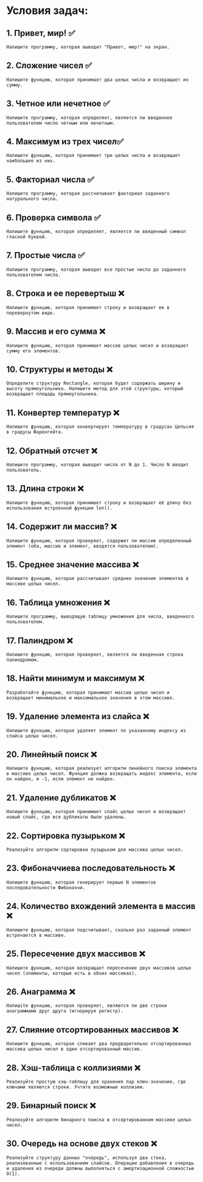 # Условия задач:

## 1. Привет, мир! ✅
    Напишите программу, которая выводит "Привет, мир!" на экран.

## 2. Сложение чисел ✅
    Напишите функцию, которая принимает два целых числа и возвращает их сумму.

## 3. Четное или нечетное ✅
    Напишите программу, которая определяет, является ли введенное пользователем число четным или нечетным.

## 4. Максимум из трех чисел✅
    Напишите функцию, которая принимает три целых числа и возвращает наибольшее из них.

## 5. Факториал числа ✅
    Напишите программу, которая рассчитывает факториал заданного натурального числа.

## 6. Проверка символа ✅
    Напишите функцию, которая определяет, является ли введенный символ гласной буквой.

## 7. Простые числа ✅
    Напишите программу, которая выводит все простые числа до заданного пользователем числа.

## 8. Строка и ее перевертыш ❌
    Напишите функцию, которая принимает строку и возвращает ее в перевернутом виде.

## 9. Массив и его сумма ❌
    Напишите функцию, которая принимает массив целых чисел и возвращает сумму его элементов.

## 10. Структуры и методы ❌
    Определите структуру Rectangle, которая будет содержать ширину и высоту прямоугольника. Напишите метод для этой структуры, который возвращает площадь прямоугольника.
    
## 11. Конвертер температур ❌
    Напишите функцию, которая конвертирует температуру в градусах Цельсия в градусы Фаренгейта.

## 12. Обратный отсчет ❌
    Напишите программу, которая выводит числа от N до 1. Число N вводит пользователь.

## 13. Длина строки ❌
    Напишите функцию, которая принимает строку и возвращает её длину без использования встроенной функции len().

## 14. Содержит ли массив? ❌
    Напишите функцию, которая проверяет, содержит ли массив определенный элемент (оба, массив и элемент, вводятся пользователем).

## 15. Среднее значение массива ❌
    Напишите функцию, которая рассчитывает среднее значение элементов в массиве целых чисел.

## 16. Таблица умножения ❌
    Напишите программу, выводящую таблицу умножения для числа, введенного пользователем.

## 17. Палиндром ❌
    Напишите функцию, которая проверяет, является ли введенная строка палиндромом.

## 18. Найти минимум и максимум ❌
    Разработайте функцию, которая принимает массив целых чисел и возвращает минимальное и максимальное значения в этом массиве.

## 19. Удаление элемента из слайса ❌
    Напишите функцию, которая удаляет элемент по указанному индексу из слайса целых чисел.

## 20. Линейный поиск ❌
    Напишите функцию, которая реализует алгоритм линейного поиска элемента в массиве целых чисел. Функция должна возвращать индекс элемента, если он найден, и -1, если элемент не найден.

## 21. Удаление дубликатов ❌
    Напишите функцию, которая принимает слайс целых чисел и возвращает новый слайс, где все дубликаты были удалены.

## 22. Сортировка пузырьком ❌
    Реализуйте алгоритм сортировки пузырьком для массива целых чисел.

## 23. Фибоначчиева последовательность ❌
    Напишите функцию, которая генерирует первые N элементов последовательности Фибоначчи.

## 24. Количество вхождений элемента в массив ❌
    Напишите функцию, которая подсчитывает, сколько раз заданный элемент встречается в массиве.

## 25. Пересечение двух массивов ❌
    Напишите функцию, которая возвращает пересечение двух массивов целых чисел (элементы, которые есть в обоих массивах).

## 26. Анаграмма ❌
    Напишite функцию, которая проверяет, являются ли две строки анаграммами друг друга (игнорируя регистр).

## 27. Слияние отсортированных массивов ❌
    Напишите функцию, которая сливает два предварительно отсортированных массива целых чисел в один отсортированный массив.

## 28. Хэш-таблица с коллизиями ❌
    Реализуйте простую хэш-таблицу для хранения пар ключ-значение, где ключами являются строки. Учтите возможные коллизии.

## 29. Бинарный поиск ❌
    Реализуйте алгоритм бинарного поиска в отсортированном массиве целых чисел.

## 30. Очередь на основе двух стеков ❌
    Реализуйте структуру данных "очередь", используя два стека, реализованные с использованием слайсов. Операции добавления в очередь и удаления из очереди должны выполняться с амортизационной сложностью O(1).
